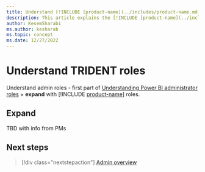 ```yaml
---
title: Understand [!INCLUDE [product-name](../includes/product-name.md)] roles
description: This article explains the [!INCLUDE [product-name](../includes/product-name.md)] admin roles.
author: KesemSharabi
ms.author: kesharab
ms.topic: concept
ms.date: 12/27/2022
---
```


# Understand TRIDENT roles

Understand admin roles - first part of [Understanding Power BI administrator roles](https://learn.microsoft.com/power-bi/admin/service-admin-role) + **expand** with [!INCLUDE [product-name](../includes/product-name.md)] roles.

## Expand

TBD with info from PMs

## Next steps

>[!div class="nextstepaction"]
>[Admin overview](admin-overview.md)
